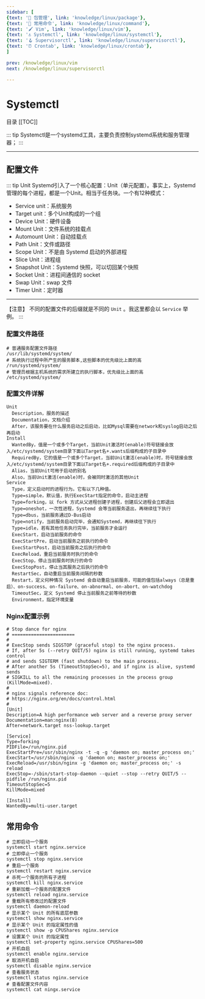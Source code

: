 ```yaml
---
sidebar: [
{text: '🔧 包管理', link: 'knowledge/linux/package'},
{text: '🌈 常用命令', link: 'knowledge/linux/command'},
{text: '🖌 Vim', link: 'knowledge/linux/vim'},
{text: '⚓️ Systemctl', link: 'knowledge/linux/systemctl'},
{text: '🪝 Supervisorctl', link: 'knowledge/linux/supervisorctl'},
{text: '⏰ Crontab', link: 'knowledge/linux/crontab'},
]

prev: /knowledge/linux/vim
next: /knowledge/linux/supervisorctl

---
```


# Systemctl

目录
[[TOC]]

::: tip Systemctl是一个systemd工具，主要负责控制systemd系统和服务管理器；
:::

---

## 配置文件

::: tip Unit
Systemd引入了一个核心配置：Unit（单元配置）。事实上，Systemd管理的每个进程，都是一个Unit。相当于任务块。一个有12种模式：
- Service unit：系统服务
- Target unit：多个Unit构成的一个组
- Device Unit：硬件设备
- Mount Unit：文件系统的挂载点
- Automount Unit：自动挂载点
- Path Unit：文件或路径
- Scope Unit：不是由 Systemd 启动的外部进程
- Slice Unit：进程组
- Snapshot Unit：Systemd 快照，可以切回某个快照
- Socket Unit：进程间通信的 socket
- Swap Unit：swap 文件
- Timer Unit：定时器

---

【注意】
不同的配置文件的后缀就是不同的 `Unit` 。我这里都会以 `Service` 举例。
:::

### 配置文件路径

```shell:no-line-numbers
# 普通服务配置文件路径
/usr/lib/systemd/system/
# 系统执行过程中所产生的服务脚本,这些脚本的优先级比上面的高
/run/systemd/system/
# 管理员根据主机系统的需求所建立的执行脚本，优先级比上面的高
/etc/systemd/system/
```

### 配置文件详解


```text:no-line-numbers
Unit
  Description，服务的描述
  Documentation，文档介绍
  After，该服务要在什么服务启动之后启动，比如Mysql需要在network和syslog启动之后再启动
Install
  WantedBy，值是一个或多个Target，当前Unit激活时(enable)符号链接会放入/etc/systemd/system目录下面以Target名+.wants后缀构成的子目录中
  RequiredBy，它的值是一个或多个Target，当前Unit激活(enable)时，符号链接会放入/etc/systemd/system目录下面以Target名+.required后缀构成的子目录中
  Alias，当前Unit可用于启动的别名
  Also，当前Unit激活(enable)时，会被同时激活的其他Unit
Service
  Type，定义启动时的进程行为。它有以下几种值。
  Type=simple，默认值，执行ExecStart指定的命令，启动主进程
  Type=forking，以 fork 方式从父进程创建子进程，创建后父进程会立即退出
  Type=oneshot，一次性进程，Systemd 会等当前服务退出，再继续往下执行
  Type=dbus，当前服务通过D-Bus启动
  Type=notify，当前服务启动完毕，会通知Systemd，再继续往下执行
  Type=idle，若有其他任务执行完毕，当前服务才会运行
  ExecStart，启动当前服务的命令
  ExecStartPre，启动当前服务之前执行的命令
  ExecStartPost，启动当前服务之后执行的命令
  ExecReload，重启当前服务时执行的命令
  ExecStop，停止当前服务时执行的命令
  ExecStopPost，停止当其服务之后执行的命令
  RestartSec，自动重启当前服务间隔的秒数
  Restart，定义何种情况 Systemd 会自动重启当前服务，可能的值包括always（总是重启）、on-success、on-failure、on-abnormal、on-abort、on-watchdog
  TimeoutSec，定义 Systemd 停止当前服务之前等待的秒数
  Environment，指定环境变量
```

### Nginx配置示例

```ini:no-line-numbers
# Stop dance for nginx
# =======================
#
# ExecStop sends SIGSTOP (graceful stop) to the nginx process.
# If, after 5s (--retry QUIT/5) nginx is still running, systemd takes control
# and sends SIGTERM (fast shutdown) to the main process.
# After another 5s (TimeoutStopSec=5), and if nginx is alive, systemd sends
# SIGKILL to all the remaining processes in the process group (KillMode=mixed).
#
# nginx signals reference doc:
# https://nginx.org/en/docs/control.html
#
[Unit]
Description=A high performance web server and a reverse proxy server
Documentation=man:nginx(8)
After=network.target nss-lookup.target

[Service]
Type=forking
PIDFile=/run/nginx.pid
ExecStartPre=/usr/sbin/nginx -t -q -g 'daemon on; master_process on;'
ExecStart=/usr/sbin/nginx -g 'daemon on; master_process on;'
ExecReload=/usr/sbin/nginx -g 'daemon on; master_process on;' -s reload
ExecStop=-/sbin/start-stop-daemon --quiet --stop --retry QUIT/5 --pidfile /run/nginx.pid
TimeoutStopSec=5
KillMode=mixed

[Install]
WantedBy=multi-user.target
```

## 常用命令

```shell:no-line-numbers
# 立即启动一个服务
systemctl start nginx.service
# 立即停止一个服务
systemctl stop nginx.service
# 重启一个服务
systemctl restart nginx.service
# 杀死一个服务的所有子进程
systemctl kill nginx.service
# 重新加载一个服务的配置文件
systemctl reload nginx.service
# 重载所有修改过的配置文件
systemctl daemon-reload
# 显示某个 Unit 的所有底层参数
systemctl show nginx.service
# 显示某个 Unit 的指定属性的值
systemctl show -p CPUShares nginx.service
# 设置某个 Unit 的指定属性
systemctl set-property nginx.service CPUShares=500
# 开机自启
systemctl enable nginx.service
# 取消开机自启
systemctl disable nginx.service
# 查看服务状态
systemctl status nginx.service
# 查看配置文件内容
systemctl cat ningx.service
```